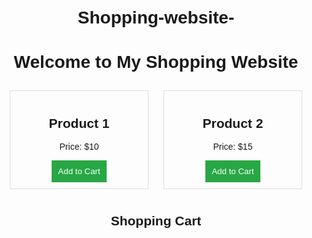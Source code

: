 # Shopping-website-
<!DOCTYPE html><html lang="en">
<head>
    <meta charset="UTF-8">
    <meta name="viewport" content="width=device-width, initial-scale=1.0">
    <title>Shopping Website</title>
    <style>
        body {
            font-family: Arial, sans-serif;
            text-align: center;
            padding: 20px;
        }
        .product {
            display: inline-block;
            border: 1px solid #ddd;
            padding: 10px;
            margin: 10px;
            width: 200px;
        }
        button {
            padding: 10px;
            background-color: #28a745;
            color: white;
            border: none;
            cursor: pointer;
        }
        button:hover {
            background-color: #218838;
        }
    </style>
</head>
<body>
    <h1>Welcome to My Shopping Website</h1>
    <div class="product">
        <h2>Product 1</h2>
        <p>Price: $10</p>
        <button onclick="addToCart('Product 1', 10)">Add to Cart</button>
    </div>
    <div class="product">
        <h2>Product 2</h2>
        <p>Price: $15</p>
        <button onclick="addToCart('Product 2', 15)">Add to Cart</button>
    </div>
    <h2>Shopping Cart</h2>
    <ul id="cart"></ul><script>
    function addToCart(product, price) {
        let cart = document.getElementById("cart");
        let item = document.createElement("li");
        item.innerText = `${product} - $${price}`;
        cart.appendChild(item);
    }
</script>

</body>
</html>
